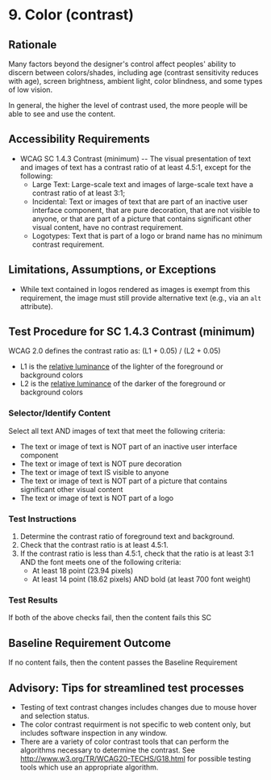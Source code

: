 # 9. Color (contrast)
## Rationale
Many factors beyond the designer's control affect peoples' ability to discern between colors/shades, including age (contrast sensitivity reduces with age), screen brightness, ambient light, color blindness, and some types of low vision. 

In general, the higher the level of contrast used, the more people will be able to see and use the content. 

## Accessibility Requirements
* WCAG SC 1.4.3 Contrast (minimum) -- The visual presentation of text and images of text has a contrast ratio of at least 4.5:1, except for the following:
    * Large Text: Large-scale text and images of large-scale text have a contrast ratio of at least 3:1;
    * Incidental: Text or images of text that are part of an inactive user interface component, that are pure decoration, that are not visible to anyone, or that are part of a picture that contains significant other visual content, have no contrast requirement.
    * Logotypes: Text that is part of a logo or brand name has no minimum contrast requirement.

## Limitations, Assumptions, or Exceptions
* While text contained in logos rendered as images is exempt from this requirement, the image must still provide alternative text (e.g., via an `alt` attribute).

## Test Procedure for SC 1.4.3 Contrast (minimum)
WCAG 2.0 defines the contrast ratio as:
(L1 + 0.05) / (L2 + 0.05)
* L1 is the [relative luminance](https://www.w3.org/TR/2008/REC-WCAG20-20081211/#relativeluminancedef) of the lighter of the foreground or background colors
* L2 is the [relative luminance](https://www.w3.org/TR/2008/REC-WCAG20-20081211/#relativeluminancedef) of the darker of the foreground or background colors

### Selector/Identify Content
Select all text AND images of text that meet the following criteria:
* The text or image of text is NOT part of an inactive user interface component
* The text or image of text is NOT pure decoration
* The text or image of text IS visible to anyone
* The text or image of text is NOT part of a picture that contains significant other visual content
* The  text or image of text is NOT part of a logo

### Test Instructions
1. Determine the contrast ratio of foreground text and background.
1. Check that the contrast ratio is at least 4.5:1. 
1. If the contrast ratio is less than 4.5:1, check that the ratio is at least 3:1 AND the font meets one of the following criteria:
    * At least 18 point (23.94 pixels)
    * At least 14 point (18.62 pixels) AND bold (at least 700 font weight)

### Test Results
If both of the above checks fail, then the content fails this SC

## Baseline Requirement Outcome
If no content fails, then the content passes the Baseline Requirement

## Advisory: Tips for streamlined test processes
* Testing of text contrast changes includes changes due to mouse hover and selection status.
* The color contrast requirment is not specific to web content only, but includes software inspection in any window.
* There are a variety of color contrast tools that can perform the algorithms necessary to determine the contrast. See http://www.w3.org/TR/WCAG20-TECHS/G18.html for possible testing tools which use an appropriate algorithm.
